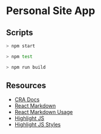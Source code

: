 # Personal Site App

## Scripts

```bash 
> npm start
```

```bash
> npm test
```

```bash
> npm run build
```

## Resources

- [CRA Docs](https://create-react-app.dev/docs/documentation-intro)
- [React Markdown](https://github.com/rexxars/react-markdown)
- [React Markdown Usage](https://www.newline.co/@dmitryrogozhny/how-to-render-markdown-in-react-with-react-markdown--5d1c3849)
- [Highlight JS](https://github.com/highlightjs/highlight.js)
- [Highlight JS Styles](https://highlightjs.org/static/demo/)
